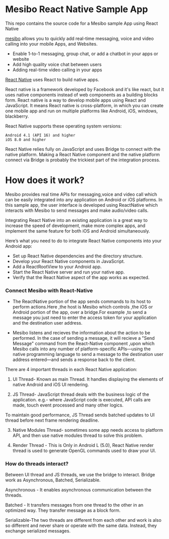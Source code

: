 # Mesibo React Native Sample App
This repo contains the source code for a Mesibo sample App using React Native

[mesibo](https://mesibo.com) allows you to quickly add real-time messaging, voice and video calling into your mobile Apps, and Websites.
  - Enable 1-to-1 messaging, group chat, or add a chatbot in your apps or website
  - Add high quality voice chat between users
  - Adding real-time video calling in your apps

[React Native](https://facebook.github.io/react-native/) uses React to build native apps.

React native is a framework developed by Facebook and it's like react, but it uses native components instead of web components as a building blocks form. React native is a way to develop mobile apps using React and JavaScript. It means React native is cross-platform, in which you can create one mobile app and run on multiple platforms like Android, iOS, windows, blackberry.

React Native supports these operating system versions:

    Android 4.1 (API 16) and higher
    iOS 8.0 and higher

React Native relies fully on JavaScript and uses Bridge to connect with the native platform. Making a React Native component and the native platform connect via Bridge is probably the trickiest part of the integration process. 


# How does it work?

Mesibo provides real time APIs for messaging,voice and video call which can be easily integrated into any application on Android or iOS platforms. In this sample app, the user interface is developed using ReactNative which interacts with Mesibo to send messages and make audio/video calls.

Integrating React Native into an existing application is a great way to increase the speed of development, make more complex apps, and implement the same feature for both iOS and Android simultaneously.

Here’s what you need to do to integrate React Native components into your Android app:

- Set up React Native dependencies and the directory structure.
- Develop your React Native components in JavaScript.
- Add a ReactRootView to your Android app.
- Start the React Native server and run your native app.
- Verify that the React Native aspect of the app works as expected.

### Connect Mesibo with React-Native

- The ReactNative portion of the app sends commands to  its host to perform actions.Here ,the host is Mesibo which controls ,the iOS or Android portion of the app, over a bridge.For example ,to send a message you just need to enter the access token for your application and the destination user address.

- Mesibo listens and recieves the information about the action to be performed. In the case of sending a message, it will recieve a "Send Message" command from the React-Native component ,upon which Mesibo calls into any number of platform-specific APIs—using the native programming language to send a message to the destination user address entered—and sends a response back to the client.



There are 4 important threads in each React Native application:

1) UI Thread- Known as main Thread. It handles displaying the elements of native Android and iOS UI rendering.

2) JS Thread- JavaScript thread deals with the business logic of the application. e.g.- where JavaScript code is executed, API calls are made, touch event processed and many other logics.

To maintain good performance, JS Thread sends batched updates to UI thread before next frame rendering deadline.

3) Native Modules Thread- sometimes some app needs access to platform API, and then use native modules thread to solve this problem.

4) Render Thread - This is Only in Android L (5.0), React Native render thread is used to generate OpenGL commands used to draw your UI.

### How do threads interact?

Between UI thread and JS threads, we use the bridge to interact. Bridge work as Asynchronous, Batched, Serializable.

Asynchronous - It enables asynchronous communication between the threads.

Batched - It transfers messages from one thread to the other in an optimized way. They transfer message as a block form.

Serializable-The two threads are different from each other and work is also so different and never share or operate with the same data. Instead, they exchange serialized messages.



